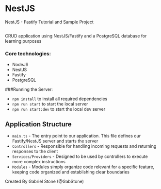 # NestJS
NestJS - Fastify Tutorial and Sample Project

##
CRUD application using NestJS/Fastify and a PostgreSQL database for learning purposes

### Core technologies:
- NodeJS
- NestJS
- Fastify
- PostgreSQL

###Running the Server:
- `npm install` to install all required dependencies
- `npm run start` to start the local server
- `npm run start:dev` to start the local dev server

## Application Structure
- `main.ts` - The entry point to our application. This file defines our Fastify/NestJS server and starts the server
- `Controllers` - Responsible for handling incoming requests and returning responses to the client
- `Services/Providers` - Designed to be used by controllers to execute more complex instructions
- `Modules` - Modules simply organize code relevant for a specific feature, keeping code organized and establishing clear boundaries

Created By Gabriel Stone (@GabStone)

